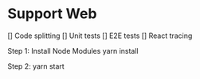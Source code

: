 # Support Web

[] Code splitting
[] Unit tests
[] E2E tests
[] React tracing

Step 1: Install Node Modules
yarn install

Step 2:
yarn start